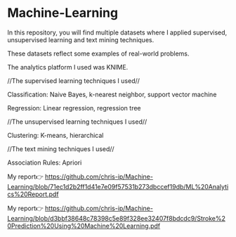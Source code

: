 # Machine-Learning


In this repository, you will find multiple datasets where I applied supervised, unsupervised learning and text mining techniques.

These datasets reflect some examples of real-world problems.

The analytics platform I used was KNIME.

//The supervised learning techniques I used//

Classification: Naive Bayes, k-nearest neighbor, support vector machine

Regression: Linear regression, regression tree

//The unsupervised learning techniques I used//

Clustering: K-means, hierarchical

//The text mining techniques I used//

Association Rules: Apriori

My report👉 https://github.com/chris-ip/Machine-Learning/blob/71ec1d2b2ff1d41e7e09f57531b273dbccef19db/ML%20Analytics%20Report.pdf

My report👉 https://github.com/chris-ip/Machine-Learning/blob/d3bbf38648c78398c5e89f328ee32407f8bdcdc9/Stroke%20Prediction%20Using%20Machine%20Learning.pdf
